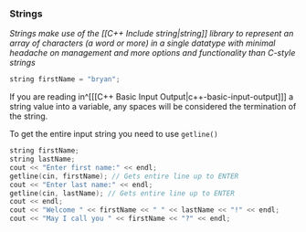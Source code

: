 

### Strings

_Strings make use of the [[C++ Include string|string]] library to represent an array of characters (a word or more) in a single datatype with minimal headache on management and more options and functionality than C-style strings_

```cpp
string firstName = "bryan";
```

If you are reading in^\[[[C++ Basic Input Output|c++-basic-input-output]]] a string value into a variable, any spaces will be considered the termination of the string.

To get the entire input string you need to use `getline()`

```cpp
string firstName;
string lastName;
cout << "Enter first name:" << endl;
getline(cin, firstName); // Gets entire line up to ENTER
cout << "Enter last name:" << endl;
getline(cin, lastName); // Gets entire line up to ENTER
cout << endl;
cout << "Welcome " << firstName << " " << lastName << "!" << endl;
cout << "May I call you " << firstName << "?" << endl;
```


